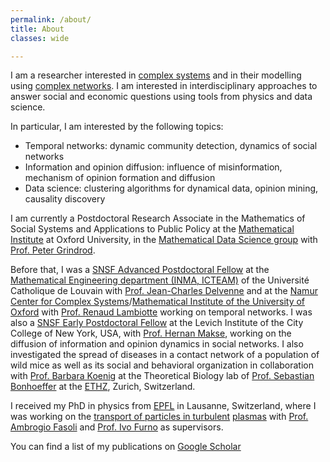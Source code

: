 ```yaml
---
permalink: /about/
title: About
classes: wide

---
```


I am a researcher interested in [complex systems](https://en.wikipedia.org/wiki/Complex_systems) and in their 
modelling using [complex networks](https://en.wikipedia.org/wiki/Complex_network).
I am interested in interdisciplinary approaches to answer social and economic questions using tools from 
physics and data science.

In particular, I am interested by the following topics:

- Temporal networks: dynamic community detection, dynamics of social networks
- Information and opinion diffusion: influence of misinformation, mechanism of opinion formation and diffusion
- Data science: clustering algorithms for dynamical data, opinion mining, causality discovery


I am currently a Postdoctoral Research Associate in the Mathematics of Social Systems and Applications to Public Policy at the [Mathematical Institute](https://www.maths.ox.ac.uk/) at Oxford University, in the [Mathematical Data Science group](https://www.maths.ox.ac.uk/groups/data-science) with [Prof. Peter Grindrod](https://www.maths.ox.ac.uk/people/peter.grindrod).

Before that, I was a [SNSF Advanced Postdoctoral Fellow](http://www.snf.ch/en/funding/careers/postdoc-mobility/Pages/default.aspx) at the [Mathematical Engineering department (INMA, ICTEAM)](https://uclouvain.be/fr/node/2107) of the Université Catholique de Louvain with [Prof. Jean-Charles Delvenne](https://perso.uclouvain.be/jean-charles.delvenne/welcome.html) and at the [Namur Center for Complex Systems](http://www.naxys.be/)/[Mathematical Institute of the University of Oxford](https://www.maths.ox.ac.uk/) with [Prof. Renaud Lambiotte](https://www.maths.ox.ac.uk/people/renaud.lambiotte) working on temporal networks.
I was also a [SNSF Early Postdoctoral Fellow](http://www.snf.ch/en/funding/careers/early-postdoc-mobility/Pages/default.aspx) at the Levich Institute of the City College of New York, USA, with [Prof. Hernan Makse](http://www-levich.engr.ccny.cuny.edu/webpage/hmakse/research/), working on the diffusion of information and opinion dynamics in social networks.
I also investigated the spread of diseases in a contact network of a population of wild mice as well as its social and behavioral organization in collaboration with [Prof. Barbara Koenig](http://www.ieu.uzh.ch/en/research/behaviour/social) at the Theoretical Biology lab of [Prof. Sebastian Bonhoeffer](http://www.tb.ethz.ch/people/person-detail.html?persid=88316) at the [ETHZ](https://www.ethz.ch/en.html), Zurich, Switzerland.

I received my PhD in physics from [EPFL](http://www.epfl.ch) in Lausanne, Switzerland, where I was working on the [transport of particles in turbulent](https://infoscience.epfl.ch/record/205009) [plasmas](https://en.wikipedia.org/wiki/Plasma_(physics)) with [Prof. Ambrogio Fasoli](https://people.epfl.ch/ambrogio.fasoli) and [Prof. Ivo Furno](https://people.epfl.ch/ivo.furno) as supervisors.

You can find a list of my publications on [Google Scholar](https://scholar.google.com/citations?user=rbHfk1EAAAAJ&hl=en)
